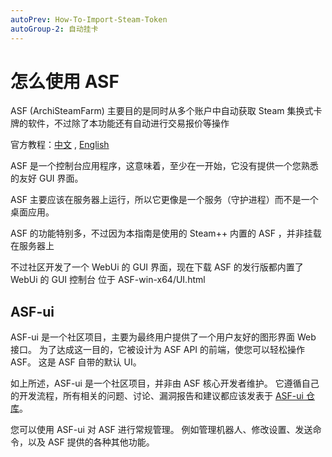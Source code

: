 ```yaml
---
autoPrev: How-To-Import-Steam-Token
autoGroup-2: 自动挂卡
---
```


# 怎么使用 ASF

ASF (ArchiSteamFarm) 主要目的是同时从多个账户中自动获取 Steam 集换式卡牌的软件，不过除了本功能还有自动进行交易报价等操作

官方教程：[中文](https://github.com/JustArchiNET/ArchiSteamFarm/wiki/Home-zh-CN) , [English](https://github.com/JustArchiNET/ArchiSteamFarm/wiki)



ASF 是一个控制台应用程序，这意味着，至少在一开始，它没有提供一个您熟悉的友好 GUI 界面。

ASF 主要应该在服务器上运行，所以它更像是一个服务（守护进程）而不是一个桌面应用。

ASF 的功能特别多，不过因为本指南是使用的 Steam++ 内置的 ASF ，并非挂载在服务器上

不过社区开发了一个 WebUi 的 GUI 界面，现在下载 ASF 的发行版都内置了 WebUi 的 GUI 控制台
位于 ASF-win-x64/UI.html

<!-- ASF-ui 配置
我们的 ASF-ui IPC 接口同样支持配置 ASF，并且特别适合在第一次配置之后修改配置内容，因为与在线配置文件生成器总是生成新文件不同，ASF-ui 可以在原地直接编辑配置文件。

要使用 ASF-ui，首先您需要启用 IPC 接口本身。 自 ASF V5.1.0.0 版本开始，IPC 已默认启用，因此只要您没有手动禁用它，就可以直接开始访问。

程序启动后，直接访问 ASF 的 IPC 地址。 如果一切都正常工作，您也可以在这里更改 ASF 配置。 -->

## ASF-ui

ASF-ui 是一个社区项目，主要为最终用户提供了一个用户友好的图形界面 Web 接口。 为了达成这一目的，它被设计为 ASF API 的前端，使您可以轻松操作 ASF。 这是 ASF 自带的默认 UI。

如上所述，ASF-ui 是一个社区项目，并非由 ASF 核心开发者维护。 它遵循自己的开发流程，所有相关的问题、讨论、漏洞报告和建议都应该发表于 [ASF-ui 仓库](https://github.com/JustArchiNET/ASF-ui)。

您可以使用 ASF-ui 对 ASF 进行常规管理。 例如管理机器人、修改设置、发送命令，以及 ASF 提供的各种其他功能。